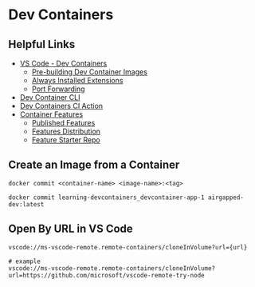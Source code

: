 # Dev Containers

## Helpful Links

* [VS Code - Dev Containers](https://code.visualstudio.com/docs/devcontainers/containers)
    * [Pre-building Dev Container Images](https://code.visualstudio.com/docs/devcontainers/containers#_prebuilding-dev-container-images)
    * [Always Installed Extensions](https://code.visualstudio.com/docs/devcontainers/containers#_always-installed-extensions)
    * [Port Forwarding](https://code.visualstudio.com/docs/devcontainers/containers#_forwarding-or-publishing-a-port)
* [Dev Container CLI](https://code.visualstudio.com/docs/devcontainers/devcontainer-cli)
* [Dev Containers CI Action](https://github.com/devcontainers/ci)
* [Container Features](https://containers.dev/implementors/features/)
    * [Published Features](https://containers.dev/features)
    * [Features Distribution](https://containers.dev/implementors/features-distribution/)
    * [Feature Starter Repo](https://github.com/devcontainers/feature-starter)

## Create an Image from a Container

```
docker commit <container-name> <image-name>:<tag>

docker commit learning-devcontainers_devcontainer-app-1 airgapped-dev:latest
```

## Open By URL in VS Code

```
vscode://ms-vscode-remote.remote-containers/cloneInVolume?url={url}

# example
vscode://ms-vscode-remote.remote-containers/cloneInVolume?url=https://github.com/microsoft/vscode-remote-try-node
```